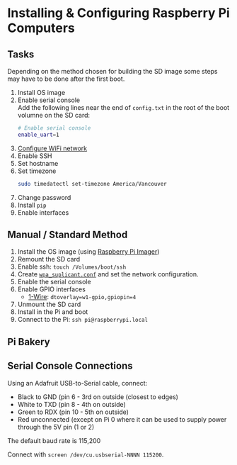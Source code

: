 # Installing & Configuring Raspberry Pi Computers

## Tasks

Depending on the method chosen for building the SD image some steps may have to be done after the first boot.

1. Install OS image
1. Enable serial console  
   Add the following lines near the end of `config.txt` in the root of the boot volumne on the SD card:
   ```bash
   # Enable serial console
   enable_uart=1
   ```
1. [Configure WiFi network](networking.md)
1. Enable SSH
1. Set hostname
1. Set timezone
   ```bash
   sudo timedatectl set-timezone America/Vancouver
   ```
1. Change password
1. Install `pip`
1. Enable interfaces

## Manual / Standard Method

1. Install the OS image (using [Raspberry Pi Imager](https://www.raspberrypi.org/downloads/))
1. Remount the SD card
1. Enable ssh: `touch /Volumes/boot/ssh`
1. Create [`wpa_suplicant.conf`](networking.md) and set the network configuration.
1. Enable the serial console
1. Enable GPIO interfaces
   - [1-Wire](gpio.md): `dtoverlay=w1-gpio,gpiopin=4`
1. Unmount the SD card
1. Install in the Pi and boot
1. Connect to the Pi: `ssh pi@raspberrypi.local`

## Pi Bakery

## Serial Console Connections

Using an Adafruit USB-to-Serial cable, connect:
* Black to GND (pin 6 - 3rd on outside (closest to edges)
* White to TXD (pin 8 - 4th on outside)
* Green to RDX (pin 10 - 5th on outside)
* Red unconnected (except on Pi 0 where it can be used to supply power through the 5V pin (1 or 2)

The default baud rate is 115,200

Connect with `screen /dev/cu.usbserial-NNNN 115200`.

